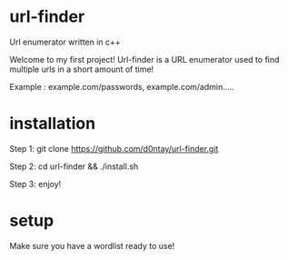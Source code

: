 # url-finder
Url enumerator written in c++


Welcome to my first project! Url-finder is a URL enumerator used to find 
multiple urls in a short amount of time! 

Example : example.com/passwords, example.com/admin.....



# installation
Step 1: git clone https://github.com/d0ntay/url-finder.git

Step 2: cd url-finder && ./install.sh

Step 3: enjoy!



# setup

Make sure you have a wordlist ready to use!

